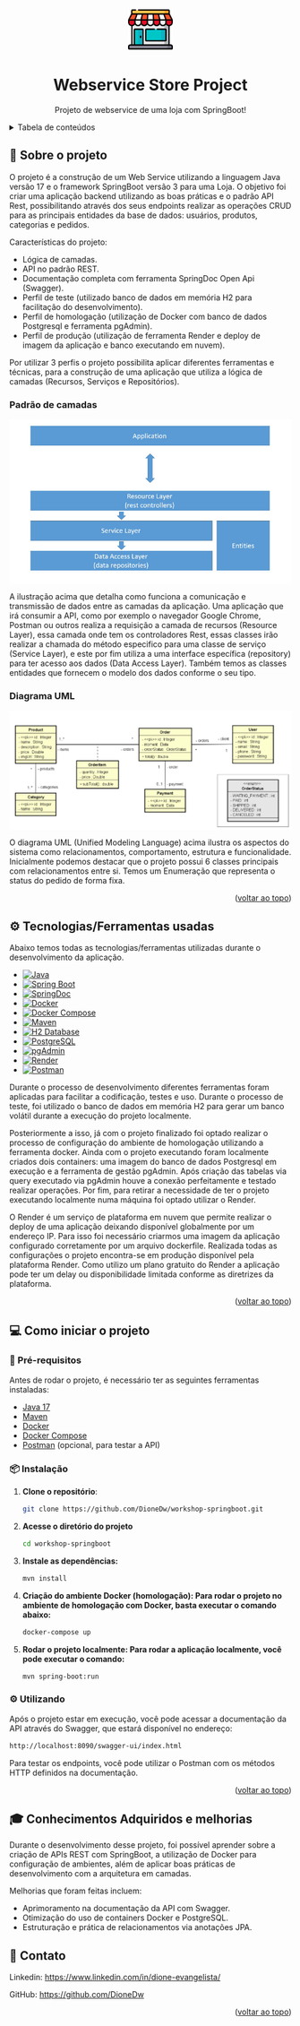 <!-- PROJECT LOGO -->
<br />
<div align="center">
  <a href="https://github.com/othneildrew/Best-README-Template">
    <img src="images/store.png" alt="Logo" width="80" height="80">
  </a>

<h1 align="center">Webservice Store Project</h1>

  <p align="center">
    Projeto de webservice de uma loja com SpringBoot!
</div>

<details>
  <summary>Tabela de conteúdos</summary>
  <ol>
    <li>
      <a href="#sobre-o-projeto">Sobre o projeto</a>
      <ul>
         <li><a href="#padrao-de-camadas">Padrão de camadas</a></li>
         <li><a href="#diagrama-uml">Diagrama UML</a></li>
      </ul>
    </li>
    <li>
      <a href="#tecnologiasferramentas-usadas">Tecnologias/Ferramentas usadas</a>
    </li>
    <li>
      <a href="#como-iniciar-o-projeto">Como iniciar o projeto</a>
      <ul>
        <li><a href="#pre-requisitos">Pré-requisitos</a></li>
        <li><a href="#instalacao">Instalação</a></li>
         <li><a href="#utilizando">Utilizando</a></li>
      </ul>
    </li>
    <li><a href="#conhecimentos-adquiridos-e-melhorias">Conhecimentos Adquiridos e melhorias</a></li>
    <li><a href="#contato">Contato</a></li>
  </ol>
</details>



## :mag_right: Sobre o projeto
O projeto é a construção de um Web Service utilizando a linguagem Java versão 17 e o framework SpringBoot versão 3 para uma Loja. O objetivo foi criar uma aplicação backend utilizando as boas práticas e o padrão API Rest, possibilitando através dos seus endpoints realizar as operações CRUD para as principais entidades da base de dados: usuários, produtos, categorias e pedidos.

Características do projeto:
* Lógica de camadas.
* API no padrão REST.
* Documentação completa com ferramenta SpringDoc Open Api (Swagger).
* Perfil de teste (utilizado banco de dados em memória H2 para facilitação do desenvolvimento).
* Perfil de homologação (utilização de Docker com banco de dados Postgresql e ferramenta pgAdmin).
* Perfil de produção (utilização de ferramenta Render e deploy de imagem da aplicação e banco executando em nuvem).

Por utilizar 3 perfis o projeto possibilita aplicar diferentes ferramentas e técnicas, para a construção de uma aplicação que utiliza a lógica de camadas (Recursos, Serviços e Repositórios).

### Padrão de camadas
<img src="images/layers.png" align="center"/>

A ilustração acima que detalha como funciona a comunicação e transmissão de dados entre as camadas da aplicação. Uma aplicação que irá consumir a API, como por exemplo o navegador Google Chrome, Postman ou outros realiza a requisição a camada de recursos (Resource Layer), essa camada onde tem os controladores Rest, essas classes irão realizar a chamada do método especifico para uma classe de serviço (Service Layer), e este por fim utiliza a uma interface específica (repository) para ter acesso aos dados (Data Access Layer). Também temos as classes entidades que fornecem o modelo dos dados conforme o seu tipo.

### Diagrama UML

<img src="images/diagram.png" align="center"/>

O diagrama UML (Unified Modeling Language) acima ilustra os aspectos do sistema como relacionamentos, comportamento, estrutura e funcionalidade.
Inicialmente podemos destacar que o projeto possui 6 classes principais com relacionamentos entre si. Temos um Enumeração que representa o status do pedido de forma fixa.

<p align="right">(<a href="#readme-top">voltar ao topo</a>)</p>

## :gear: Tecnologias/Ferramentas usadas
Abaixo temos todas as tecnologias/ferramentas utilizadas durante o desenvolvimento da aplicação.
* [![Java][Java-badge]][Java-url]
* [![Spring Boot][SpringBoot-badge]][SpringBoot-url]
* [![SpringDoc][SpringDoc-badge]][SpringDoc-url]
* [![Docker][Docker-badge]][Docker-url]
* [![Docker Compose][DockerCompose-badge]][DockerCompose-url]
* [![Maven][Maven-badge]][Maven-url]
* [![H2 Database][H2-badge]][H2-url]
* [![PostgreSQL][Postgresql-badge]][Postgresql-url]
* [![pgAdmin][PgAdmin-badge]][PgAdmin-url]
* [![Render][Render-badge]][Render-url]
* [![Postman][Postman-badge]][Postman-url]

Durante o processo de desenvolvimento diferentes ferramentas foram aplicadas para facilitar a codificação, testes e uso. Durante o processo de teste, foi utilizado o banco de dados em memória H2 para gerar um banco volátil durante a execução do projeto localmente.

Posteriormente a isso, já com o projeto finalizado foi optado realizar o processo de configuração do ambiente de homologação utilizando a ferramenta docker. Ainda com o projeto executando foram localmente criados dois containers: uma imagem do banco de dados Postgresql em execução
e a ferramenta de gestão pgAdmin. Após criação das tabelas via query executado via pgAdmin houve a conexão perfeitamente e testado realizar operações. Por fim, para retirar a necessidade de ter o projeto executando localmente numa máquina foi optado utilizar o Render.

O Render é um serviço de plataforma em nuvem que permite realizar o deploy de uma aplicação deixando disponível globalmente por um endereço IP. Para isso foi necessário criarmos uma imagem da aplicação configurado corretamente por um arquivo dockerfile.
Realizada todas as configurações o projeto encontra-se em produção disponível pela plataforma Render. Como utilizo um plano gratuito do Render a aplicação pode ter um delay ou disponibilidade limitada conforme as diretrizes da plataforma.

<p align="right">(<a href="#readme-top">voltar ao topo</a>)</p>


## :computer: Como iniciar o projeto
### :wrench: Pré-requisitos
Antes de rodar o projeto, é necessário ter as seguintes ferramentas instaladas:

* [Java 17](https://www.oracle.com/java/technologies/javase/jdk17-archive-downloads.html)
* [Maven](https://maven.apache.org/install.html)
* [Docker](https://www.docker.com/get-started)
* [Docker Compose](https://docs.docker.com/compose/install/)
* [Postman](https://www.postman.com/downloads/) (opcional, para testar a API)

### :package: Instalação
1. **Clone o repositório**:
   ```bash
   git clone https://github.com/DioneDw/workshop-springboot.git

2. **Acesse o diretório do projeto**
   ```bash
   cd workshop-springboot
3. **Instale as dependências:**
    ```bash
   mvn install
4. **Criação do ambiente Docker (homologação): Para rodar o projeto no ambiente de homologação com Docker, basta executar o comando abaixo:**
   ```bash
   docker-compose up
5. **Rodar o projeto localmente: Para rodar a aplicação localmente, você pode executar o comando:**
   ```bash
   mvn spring-boot:run

### :gear: Utilizando
Após o projeto estar em execução, você pode acessar a documentação da API através do Swagger, que estará disponível no endereço:
   ```bash
   http://localhost:8090/swagger-ui/index.html
   ```

Para testar os endpoints, você pode utilizar o Postman com os métodos HTTP definidos na documentação.

<p align="right">(<a href="#readme-top">voltar ao topo</a>)</p>


## :mortar_board: Conhecimentos Adquiridos e melhorias
Durante o desenvolvimento desse projeto, foi possível aprender sobre a criação de APIs REST com SpringBoot, a utilização de Docker para configuração de ambientes, além de aplicar boas práticas de desenvolvimento com a arquitetura em camadas.

Melhorias que foram feitas incluem:
- Aprimoramento na documentação da API com Swagger.
- Otimização do uso de containers Docker e PostgreSQL.
- Estruturação e prática de relacionamentos via anotações JPA.

## :email: Contato
Linkedin: https://www.linkedin.com/in/dione-evangelista/

GitHub: https://github.com/DioneDw
<p align="right">(<a href="#readme-top">voltar ao topo</a>)</p>



[Java-badge]: https://img.shields.io/badge/Java-ED8B00?style=for-the-badge&logo=openjdk&logoColor=white
[Java-url]: https://www.java.com/

[SpringBoot-badge]: https://img.shields.io/badge/Spring_Boot-6DB33F?style=for-the-badge&logo=spring-boot&logoColor=white
[SpringBoot-url]: https://spring.io/projects/spring-boot

[SpringDoc-badge]: https://img.shields.io/badge/SpringDoc-6DB33F?style=for-the-badge&logo=spring&logoColor=white
[SpringDoc-url]: https://springdoc.org/

[Docker-badge]: https://img.shields.io/badge/Docker-2496ED?style=for-the-badge&logo=docker&logoColor=white
[Docker-url]: https://www.docker.com/

[DockerCompose-badge]: https://img.shields.io/badge/Docker_Compose-2496ED?style=for-the-badge&logo=docker&logoColor=white
[DockerCompose-url]: https://docs.docker.com/compose/

[Maven-badge]: https://img.shields.io/badge/Maven-C71A36?style=for-the-badge&logo=apache-maven&logoColor=white
[Maven-url]: https://maven.apache.org/

[H2-badge]: https://img.shields.io/badge/H2_Database-003366?style=for-the-badge&logo=h2&logoColor=white
[H2-url]: https://www.h2database.com/

[Postgresql-badge]: https://img.shields.io/badge/PostgreSQL-336791?style=for-the-badge&logo=postgresql&logoColor=white
[Postgresql-url]: https://www.postgresql.org/

[PgAdmin-badge]: https://img.shields.io/badge/pgAdmin-316192?style=for-the-badge&logo=postgresql&logoColor=white
[PgAdmin-url]: https://www.pgadmin.org/

[Render-badge]: https://img.shields.io/badge/Render-46E3B7?style=for-the-badge&logo=render&logoColor=white
[Render-url]: https://render.com/

[Postman-badge]: https://img.shields.io/badge/Postman-FF6C37?style=for-the-badge&logo=postman&logoColor=white
[Postman-url]: https://www.postman.com/